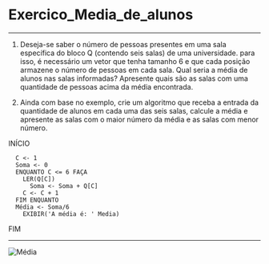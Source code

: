 # Exercico_Media_de_alunos
_________________________________________________________________________________________________

1) Deseja-se saber o número de pessoas presentes em uma sala específica do bloco Q (contendo seis salas) de uma universidade. para isso, é necessário um vetor que tenha tamanho 6 e que cada posição armazene o número de pessoas em cada sala. Qual seria a média de alunos nas salas informadas? Apresente quais são as salas com uma quantidade de pessoas acima da média encontrada. 

2) Ainda com base no exemplo, crie um algoritmo que receba a entrada da quantidade de alunos em cada uma das seis salas, calcule a média e apresente as salas com o maior número da média e as salas com menor número.


INÍCIO

      C <- 1
      Soma <- 0
      ENQUANTO C <= 6 FAÇA
        LER(Q[C])
          Soma <- Soma + Q[C]
        C <- C + 1
      FIM ENQUANTO
      Média <- Soma/6
        EXIBIR('A média é: ' Media)
  FIM

___________________________________________________________________________________________________

![Média](https://user-images.githubusercontent.com/103973489/173264380-4f6743e5-fba1-4e66-a577-4df35c0ade51.png)
